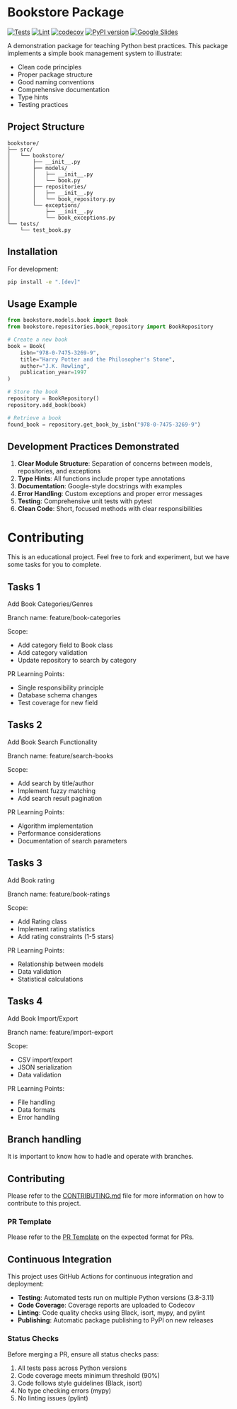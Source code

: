 # Bookstore Package

[![Tests](https://github.com/zbmed-semtec/RSE_good_practices/actions/workflows/test.yml/badge.svg)](https://github.com/zbmed-semtec/RSE_good_practices/actions/workflows/test.yml)
[![Lint](https://github.com/zbmed-semtec/RSE_good_practices/actions/workflows/lint.yml/badge.svg)](https://github.com/zbmed-semtec/RSE_good_practices/actions/workflows/lint.yml)
[![codecov](https://codecov.io/gh/rohitharavinder/RSE_good_practices/branch/feature%2Fbook-ratings/graph/badge.svg?token=JJS8D0RHLW)](https://codecov.io/gh/rohitharavinder/RSE_good_practices)
[![PyPI version](https://badge.fury.io/py/zbmed-bookstore.svg)](https://badge.fury.io/py/zbmed-bookstore)
[![Google Slides](https://img.shields.io/badge/Presentation-Mini%20Hackathon-purple)](https://docs.google.com/presentation/d/1ezF3WL1kR0J2lEt98TTzusaUBnCQYRoiEwdxfzzmKTo/preview)  


A demonstration package for teaching Python best practices. This package implements a simple book management system to illustrate:

- Clean code principles
- Proper package structure
- Good naming conventions
- Comprehensive documentation
- Type hints
- Testing practices

## Project Structure

```
bookstore/
├── src/
│   └── bookstore/
│       ├── __init__.py
│       ├── models/
│       │   ├── __init__.py
│       │   └── book.py
│       ├── repositories/
│       │   ├── __init__.py
│       │   └── book_repository.py
│       └── exceptions/
│           ├── __init__.py
│           └── book_exceptions.py
└── tests/
    └── test_book.py
```

## Installation

For development:
```bash
pip install -e ".[dev]"
```

## Usage Example

```python
from bookstore.models.book import Book
from bookstore.repositories.book_repository import BookRepository

# Create a new book
book = Book(
    isbn="978-0-7475-3269-9",
    title="Harry Potter and the Philosopher's Stone",
    author="J.K. Rowling",
    publication_year=1997
)

# Store the book
repository = BookRepository()
repository.add_book(book)

# Retrieve a book
found_book = repository.get_book_by_isbn("978-0-7475-3269-9")
```

## Development Practices Demonstrated

1. **Clear Module Structure**: Separation of concerns between models, repositories, and exceptions
2. **Type Hints**: All functions include proper type annotations
3. **Documentation**: Google-style docstrings with examples
4. **Error Handling**: Custom exceptions and proper error messages
5. **Testing**: Comprehensive unit tests with pytest
6. **Clean Code**: Short, focused methods with clear responsibilities

# Contributing

This is an educational project. Feel free to fork and experiment, but we have some tasks for you to complete.

## Tasks 1
Add Book Categories/Genres

Branch name: feature/book-categories

Scope:
- Add category field to Book class
- Add category validation
- Update repository to search by category

PR Learning Points:
- Single responsibility principle
- Database schema changes
- Test coverage for new field

## Tasks 2
Add Book Search Functionality

Branch name: feature/search-books

Scope:
- Add search by title/author
- Implement fuzzy matching
- Add search result pagination

PR Learning Points:
- Algorithm implementation
- Performance considerations
- Documentation of search parameters

## Tasks 3
Add Book rating

Branch name: feature/book-ratings

Scope:
- Add Rating class
- Implement rating statistics
- Add rating constraints (1-5 stars)

PR Learning Points:
- Relationship between models
- Data validation
- Statistical calculations

## Tasks 4
Add Book Import/Export

Branch name: feature/import-export

Scope:
- CSV import/export
- JSON serialization
- Data validation

PR Learning Points:
- File handling
- Data formats
- Error handling

## Branch handling
It is important to know how to hadle and operate with branches.

## Contributing
Please refer to the [CONTRIBUTING.md](CONTRIBUTING.md) file for more information on how to contribute to this project.

### PR Template
Please refer to the [PR Template](.github/pull_request_template.md) on the expected format for PRs.

## Continuous Integration

This project uses GitHub Actions for continuous integration and deployment:

- **Testing**: Automated tests run on multiple Python versions (3.8-3.11)
- **Code Coverage**: Coverage reports are uploaded to Codecov
- **Linting**: Code quality checks using Black, isort, mypy, and pylint
- **Publishing**: Automatic package publishing to PyPI on new releases

### Status Checks

Before merging a PR, ensure all status checks pass:
1. All tests pass across Python versions
2. Code coverage meets minimum threshold (90%)
3. Code follows style guidelines (Black, isort)
4. No type checking errors (mypy)
5. No linting issues (pylint)
